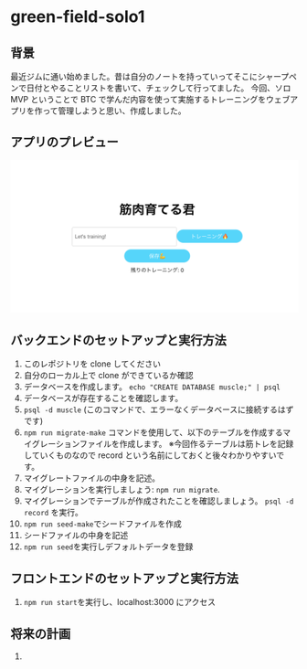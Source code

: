 # green-field-solo1

## 背景

最近ジムに通い始めました。昔は自分のノートを持っていってそこにシャープペンで日付とやることリストを書いて、チェックして行ってました。
今回、ソロ MVP ということで BTC で学んだ内容を使って実施するトレーニングをウェブアプリを作って管理しようと思い、作成しました。

## アプリのプレビュー

![](img/2023-06-08-23-35-33.png)

## バックエンドのセットアップと実行方法

1. このレポジトリを clone してください
2. 自分のローカル上で clone ができているか確認
3. データベースを作成します。
   `echo "CREATE DATABASE muscle;" | psql`
4. データベースが存在することを確認します。
5. `psql -d muscle` (このコマンドで、エラーなくデータベースに接続するはずです)
6. `npm run migrate-make` コマンドを使用して、以下のテーブルを作成するマイグレーションファイルを作成します。
   ※今回作るテーブルは筋トレを記録していくものなので record という名前にしておくと後々わかりやすいです。
7. マイグレートファイルの中身を記述。
8. マイグレーションを実行しましょう: `npm run migrate`.
9. マイグレーションでテーブルが作成されたことを確認しましょう。
   `psql -d record` を実行。
10. `npm run seed-make`でシードファイルを作成
11. シードファイルの中身を記述
12. `npm run seed`を実行しデフォルトデータを登録

## フロントエンドのセットアップと実行方法

1. `npm run start`を実行し、localhost:3000 にアクセス

## 将来の計画

1.
